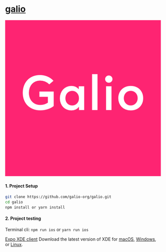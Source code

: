 # [galio](https://www.creative-tim.com)

![Galio Icon](https://github.com/galio-org/galio/blob/Alpha-1/assets/icon.png)

#### 1. Project Setup
```bash
git clone https://github.com/galio-org/galio.git
cd galio
npm install or yarn install
```

#### 2. Project testing
Terminal cli:
`npm run ios` or `yarn run ios`

[Expo XDE client](https://docs.expo.io/versions/latest/introduction/xde-tour)
Download the latest version of XDE for [macOS](https://xde-updates.exponentjs.com/download/mac), [Windows](https://xde-updates.exponentjs.com/download/win32), or [Linux](https://xde-updates.exponentjs.com/download/linux-x86_64).
